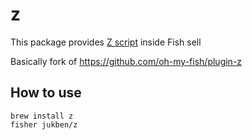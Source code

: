 # z

This package provides [Z script](https://github.com/rupa/z) inside Fish sell

Basically fork of https://github.com/oh-my-fish/plugin-z

## How to use

```
brew install z
fisher jukben/z
```
